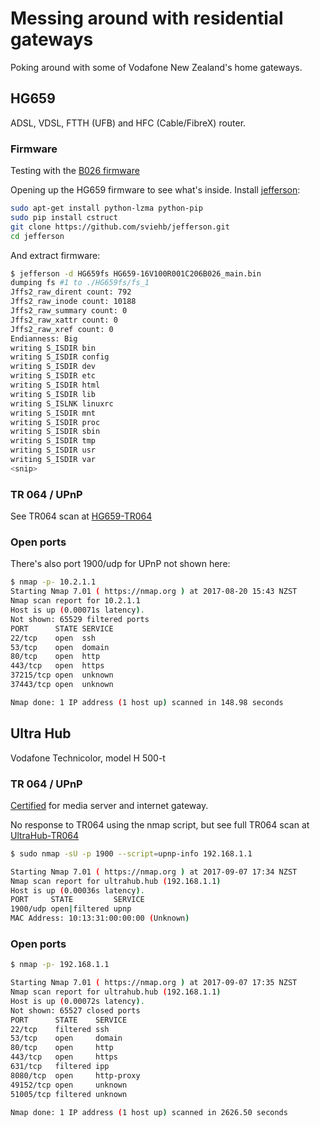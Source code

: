 # Messing around with residential gateways
Poking around with some of Vodafone New Zealand's home gateways.

## HG659
ADSL, VDSL, FTTH (UFB) and HFC (Cable/FibreX) router.

### Firmware
Testing with the [B026 firmware](http://downloads.vodafone.co.nz/HG659-16V100R001C206B026_main.bin)

Opening up the HG659 firmware to see what's inside.
Install [jefferson](https://github.com/sviehb/jefferson):
```bash
sudo apt-get install python-lzma python-pip
sudo pip install cstruct
git clone https://github.com/sviehb/jefferson.git
cd jefferson
```
And extract firmware:
```bash
$ jefferson -d HG659fs HG659-16V100R001C206B026_main.bin
dumping fs #1 to ./HG659fs/fs_1
Jffs2_raw_dirent count: 792
Jffs2_raw_inode count: 10188
Jffs2_raw_summary count: 0
Jffs2_raw_xattr count: 0
Jffs2_raw_xref count: 0
Endianness: Big
writing S_ISDIR bin
writing S_ISDIR config
writing S_ISDIR dev
writing S_ISDIR etc
writing S_ISDIR html
writing S_ISDIR lib
writing S_ISLNK linuxrc
writing S_ISDIR mnt
writing S_ISDIR proc
writing S_ISDIR sbin
writing S_ISDIR tmp
writing S_ISDIR usr
writing S_ISDIR var
<snip>
```

### TR 064 / UPnP
See TR064 scan at [HG659-TR064](HG659-TR064.md)

### Open ports
There's also port 1900/udp for UPnP not shown here:

```bash
$ nmap -p- 10.2.1.1
Starting Nmap 7.01 ( https://nmap.org ) at 2017-08-20 15:43 NZST
Nmap scan report for 10.2.1.1
Host is up (0.00071s latency).
Not shown: 65529 filtered ports
PORT      STATE SERVICE
22/tcp    open  ssh
53/tcp    open  domain
80/tcp    open  http
443/tcp   open  https
37215/tcp open  unknown
37443/tcp open  unknown

Nmap done: 1 IP address (1 host up) scanned in 148.98 seconds
```

## Ultra Hub
Vodafone Technicolor, model H 500-t

### TR 064 / UPnP
[Certified](https://openconnectivity.org/certified-product/vodafone-h-500-t) for media server and internet gateway.

No response to TR064 using the nmap script, but see full TR064 scan at [UltraHub-TR064](UltraHub-TR064.md)

```bash
$ sudo nmap -sU -p 1900 --script=upnp-info 192.168.1.1

Starting Nmap 7.01 ( https://nmap.org ) at 2017-09-07 17:34 NZST
Nmap scan report for ultrahub.hub (192.168.1.1)
Host is up (0.00036s latency).
PORT     STATE         SERVICE
1900/udp open|filtered upnp
MAC Address: 10:13:31:00:00:00 (Unknown)
```

### Open ports
```bash
$ nmap -p- 192.168.1.1

Starting Nmap 7.01 ( https://nmap.org ) at 2017-09-07 17:35 NZST
Nmap scan report for ultrahub.hub (192.168.1.1)
Host is up (0.00072s latency).
Not shown: 65527 closed ports
PORT      STATE    SERVICE
22/tcp    filtered ssh
53/tcp    open     domain
80/tcp    open     http
443/tcp   open     https
631/tcp   filtered ipp
8080/tcp  open     http-proxy
49152/tcp open     unknown
51005/tcp filtered unknown

Nmap done: 1 IP address (1 host up) scanned in 2626.50 seconds
```
